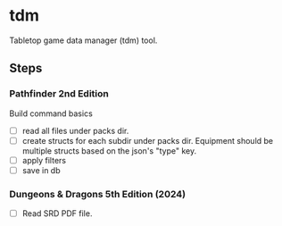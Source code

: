 # tdm
Tabletop game data manager (tdm) tool.

## Steps
### Pathfinder 2nd Edition
Build command basics
- [ ] read all files under packs dir.
- [ ] create structs for each subdir under packs dir. Equipment should be multiple structs based on the json's "type" key.
- [ ] apply filters
- [ ] save in db

### Dungeons & Dragons 5th Edition (2024)
- [ ] Read SRD PDF file.
